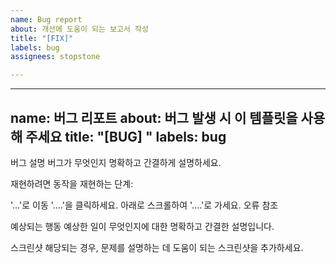 ```yaml
---
name: Bug report
about: 개선에 도움이 되는 보고서 작성
title: "[FIX]"
labels: bug
assignees: stopstone

---
```


---
name: 버그 리포트
about: 버그 발생 시 이 템플릿을 사용해 주세요
title: "[BUG] "
labels: bug
---

버그 설명
버그가 무엇인지 명확하고 간결하게 설명하세요.

재현하려면
동작을 재현하는 단계:

'...'로 이동
'....'을 클릭하세요.
아래로 스크롤하여 '....'로 가세요.
오류 참조

예상되는 행동
예상한 일이 무엇인지에 대한 명확하고 간결한 설명입니다.

스크린샷
해당되는 경우, 문제를 설명하는 데 도움이 되는 스크린샷을 추가하세요.
